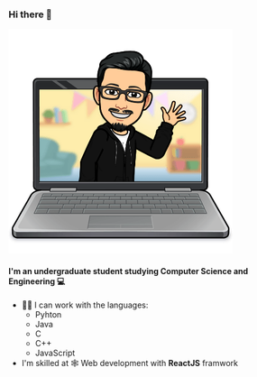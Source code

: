 ### Hi there 👋
![Tarang's Bitmoji](/my_bitmoji_transparent.png)
#### I'm an undergraduate student studying **Computer Science and Engineering** 💻
 
 - 👨‍💻 I can work with the languages:
      * Pyhton 
      * Java
      * C
      * C++
      * JavaScript
 - I'm skilled at 🕸️ Web development with **ReactJS** framwork 
 
<!--
**TarangGarlapally/TarangGarlapally** is a ✨ _special_ ✨ repository because its `README.md` (this file) appears on your GitHub profile.

Here are some ideas to get you started:

- 🔭 I’m currently working on ...
- 🌱 I’m currently learning ...
- 👯 I’m looking to collaborate on ...
- 🤔 I’m looking for help with ...
- 💬 Ask me about ...
- 📫 How to reach me: ...
- 😄 Pronouns: ...
- ⚡ Fun fact: ...
-->
